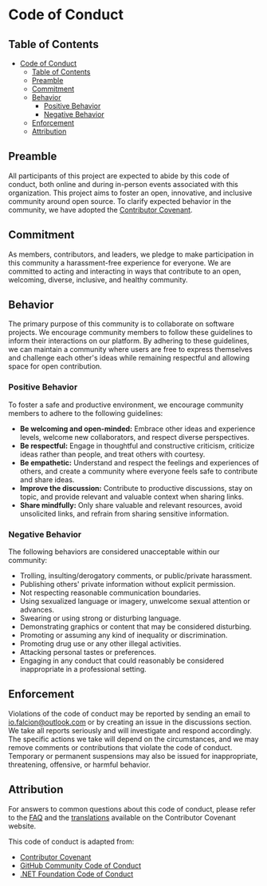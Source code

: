 # Code of Conduct

## Table of Contents
- [Code of Conduct](#code-of-conduct)
  - [Table of Contents](#table-of-contents)
  - [Preamble](#preamble)
  - [Commitment](#commitment)
  - [Behavior](#behavior)
    - [Positive Behavior](#positive-behavior)
    - [Negative Behavior](#negative-behavior)
  - [Enforcement](#enforcement)
  - [Attribution](#attribution)

## Preamble

All participants of this project are expected to abide by this code of conduct, both online and during in-person events associated with this organization. This project aims to foster an open, innovative, and inclusive community around open source. To clarify expected behavior in the community, we have adopted the [Contributor Covenant](https://www.contributor-covenant.org/).

## Commitment

As members, contributors, and leaders, we pledge to make participation in this community a harassment-free experience for everyone. We are committed to acting and interacting in ways that contribute to an open, welcoming, diverse, inclusive, and healthy community.

## Behavior

The primary purpose of this community is to collaborate on software projects. We encourage community members to follow these guidelines to inform their interactions on our platform. By adhering to these guidelines, we can maintain a community where users are free to express themselves and challenge each other's ideas while remaining respectful and allowing space for open contribution.

### Positive Behavior

To foster a safe and productive environment, we encourage community members to adhere to the following guidelines:

- **Be welcoming and open-minded:** Embrace other ideas and experience levels, welcome new collaborators, and respect diverse perspectives.
- **Be respectful:** Engage in thoughtful and constructive criticism, criticize ideas rather than people, and treat others with courtesy.
- **Be empathetic:** Understand and respect the feelings and experiences of others, and create a community where everyone feels safe to contribute and share ideas.
- **Improve the discussion:** Contribute to productive discussions, stay on topic, and provide relevant and valuable context when sharing links.
- **Share mindfully:** Only share valuable and relevant resources, avoid unsolicited links, and refrain from sharing sensitive information.

### Negative Behavior

The following behaviors are considered unacceptable within our community:

- Trolling, insulting/derogatory comments, or public/private harassment.
- Publishing others' private information without explicit permission.
- Not respecting reasonable communication boundaries.
- Using sexualized language or imagery, unwelcome sexual attention or advances.
- Swearing or using strong or disturbing language.
- Demonstrating graphics or content that may be considered disturbing.
- Promoting or assuming any kind of inequality or discrimination.
- Promoting drug use or any other illegal activities.
- Attacking personal tastes or preferences.
- Engaging in any conduct that could reasonably be considered inappropriate in a professional setting.

## Enforcement

Violations of the code of conduct may be reported by sending an email to [io.falcion@outlook.com](mailto:io.falcion@outlook.com) or by creating an issue in the discussions section. We take all reports seriously and will investigate and respond accordingly. The specific actions we take will depend on the circumstances, and we may remove comments or contributions that violate the code of conduct. Temporary or permanent suspensions may also be issued for inappropriate, threatening, offensive, or harmful behavior.

## Attribution

For answers to common questions about this code of conduct, please refer to the [FAQ](https://www.contributor-covenant.org/faq) and the [translations](https://www.contributor-covenant.org/translations) available on the Contributor Covenant website.

This code of conduct is adapted from:

- [Contributor Covenant](https://www.contributor-covenant.org/version/2/0/code_of_conduct.html)
- [GitHub Community Code of Conduct](https://docs.github.com/en/site-policy/github-terms/github-community-code-of-conduct)
- [.NET Foundation Code of Conduct](https://dotnetfoundation.org/about/policies/code-of-conduct)
